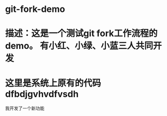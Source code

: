 # git-fork-demo
描述：这是一个测试git fork工作流程的demo。
	  有小红、小绿、小蓝三人共同开发
===============================================================
这里是系统上原有的代码
dfbdjgvhvdfvsdh
===============================================================
我开发了一个新功能